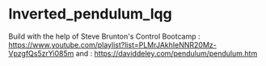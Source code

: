 # Inverted_pendulum_lqg

Build with the help of Steve Brunton's Control Bootcamp :
https://www.youtube.com/playlist?list=PLMrJAkhIeNNR20Mz-VpzgfQs5zrYi085m
and :
https://daviddeley.com/pendulum/pendulum.htm